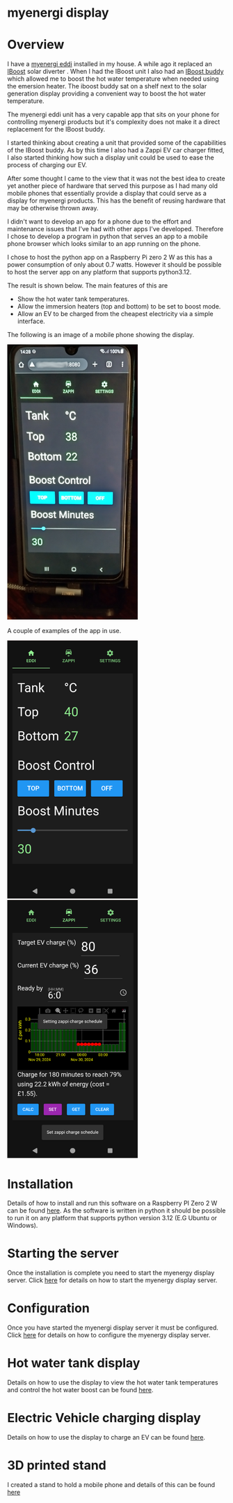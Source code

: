 # myenergi display

# Overview
I have a [myenergi eddi](https://www.myenergi.com/eddi-power-diverter/) installed in my house. A while ago it replaced an [IBoost](https://www.marlec.co.uk/product/solar-iboost/) solar diverter
. When I had the IBoost unit I also had an [IBoost buddy](https://www.marlec.co.uk/product/solar-iboost-buddy/?v=79cba1185463) which allowed me to boost the hot water temperature when needed using the emersion heater. The iboost buddy sat on a shelf next to the solar generation display providing a convenient way to boost the hot water temperature.

The myenergi eddi unit has a very capable app that sits on your phone for controlling myenergi products but it's
complexity does not make it a direct replacement for the IBoost buddy.

I started thinking about creating a unit that provided some of
the capabilities of the IBoost buddy. As by this time I also had a Zappi EV car charger fitted, I also started
thinking how such a display unit could be used to ease the process of charging our EV.

After some thought I came to the view that it was not the best idea to create yet another piece of hardware that
served this purpose as I had many old mobile phones that essentially provide a display that could serve as a
display for myenergi products. This has the benefit of reusing hardware that may be otherwise thrown away.

I didn't want to develop an app for a phone due to the effort and maintenance issues that I've had with
other apps I've developed. Therefore I chose to develop a program in python that serves an app to a mobile
phone browser which looks similar to an app running on the phone.

I chose to host the python app on a Raspberry Pi zero 2 W as this has a power consumption of only about 0.7 watts. However it should be possible to host the server app on any platform that supports python3.12.

The result is shown below. The main features of this are

- Show the hot water tank temperatures.
- Allow the immersion heaters (top and bottom) to be set to boost mode.
- Allow an EV to be charged from the cheapest electricity via a simple interface.

The following is an image of a mobile phone showing the display.

<img src="doc/images/myenergi_display_phone.png" width="300"/>

A couple of examples of the app in use.

<img src="doc/images/eddi_tab.png" width="300"/> <img src="doc/images/set_zappi_schedule.png" alt="drawing" width="300"/>

# Installation
Details of how to install and run this software on a Raspberry PI Zero 2 W can be found [here](doc/rpi_zero_installation.md). As the software is written in python it should be possible to run it on any platform that supports python version 3.12 (E.G Ubuntu or Windows).

# Starting the server
Once the installation is complete you need to start the myenergy display server. Click [here](doc/starting_the_server.md) for details on how to start the myenergy display server.

# Configuration
Once you have started the myenergi display server it must be configured. Click [here](doc/configuring_the_server.md) for details on how to configure the myenergy display server.

# Hot water tank display
Details on how to use the display to view the hot water tank temperatures and control the hot water boost can be found [here](doc/hot_water_tank.md).

# Electric Vehicle charging display
Details on how to use the display to charge an EV can be found [here](doc/ev_charging.md).

# 3D printed stand
I created a stand to hold a mobile phone and details of this can be found [here](mobile_phone_stand/README.md)
